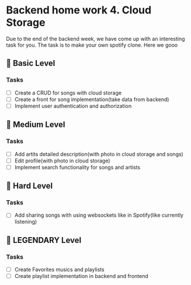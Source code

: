 # Backend home work 4. Cloud Storage

Due to the end of the backend week, we have come up with an interesting task for
you. The task is to make your own spotify clone. Here we gooo

## 🥉 Basic Level

### Tasks

- [ ] Create a CRUD for songs with cloud storage
- [ ] Create a front for song implementation(take data from backend)
- [ ] Implement user authentication and authorization

## 🥈 Medium Level

### Tasks

- [ ] Add artits detailed description(with photo in cloud storage and songs)
- [ ] Edit profile(with photo in cloud storage)
- [ ] Implement search functionality for songs and artists

## 🥇 Hard Level

### Tasks

- [ ] Add sharing songs with using websockets like in Spotify(like currently
      listening)

## 🦅 LEGENDARY Level

### Tasks

- [ ] Create Favorites musics and playlists
- [ ] Create playlist implementation in backend and frontend
